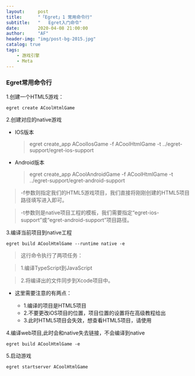 ```yaml
---
layout:     post
title:      "「Egret」1 常用命令行"
subtitle:   " 	Egret入门命令"
date:       2020-04-08 21:00:00
author:     "AF"
header-img: "img/post-bg-2015.jpg"
catalog: true
tags:
    - 游戏引擎
    - Meta
---
```


### Egret常用命令行

1.创建一个HTML5游戏：

    egret create ACoolHtmlGame

2.创建对应的native游戏

- IOS版本

    >egret create_app ACoolIosGame -f ACoolHtmlGame -t ../egret-support/egret-ios-support

- Android版本

    >egret create_app ACoolAndroidGame -f ACoolHtmlGame -t ../egret-support/egret-android-support

>-f参数则指定我们的HTML5游戏项目，我们直接将刚刚创建的HTML5项目路径填写进入即可。

>-t参数则是native项目工程的模板，我们需要指定“egret-ios-support”或“egret-android-support”项目路径。

3.编译当前项目到native工程

    egret build ACoolHtmlGame --runtime native -e

>这行命令执行了两项任务：

>1.编译TypeScript到JavaScript

>2.将编译出的文件同步到Xcode项目中。

- 这里需要注意的有两点：

  - 1.编译的项目是HTML5项目
  - 2.不要更改iOS项目的位置，项目位置的设置将在高级教程给出
  - 3.此时HTML5项目会失效，想查看HTML5项目，请使用

4.编译web项目,此时会和native失去链接，不会编译到native

    egret build ACoolHtmlGame -e

5.启动游戏

    egret startserver ACoolHtmlGame 
